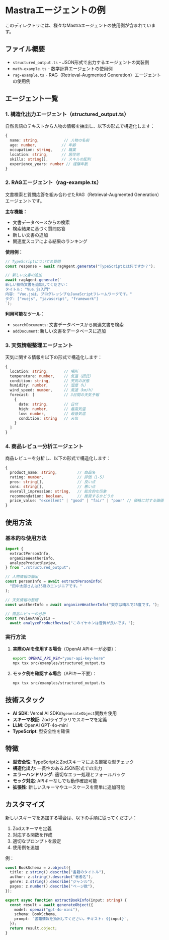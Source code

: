 # Mastraエージェントの例

このディレクトリには、様々なMastraエージェントの使用例が含まれています。

## ファイル概要

- `structured_output.ts` - JSON形式で出力するエージェントの実装例
- `math-example.ts` - 数学計算エージェントの使用例
- `rag-example.ts` - RAG（Retrieval-Augmented Generation）エージェントの使用例

## エージェント一覧

### 1. 構造化出力エージェント（structured_output.ts）

自然言語のテキストから人物の情報を抽出し、以下の形式で構造化します：

```typescript
{
  name: string,           // 人物の名前
  age: number,           // 年齢
  occupation: string,    // 職業
  location: string,      // 居住地
  skills: string[],      // スキルの配列
  experience_years: number // 経験年数
}
```

### 2. RAGエージェント（rag-example.ts）

文書検索と質問応答を組み合わせたRAG（Retrieval-Augmented Generation）エージェントです。

**主な機能：**

- 文書データベースからの検索
- 検索結果に基づく質問応答
- 新しい文書の追加
- 関連度スコアによる結果のランキング

**使用例：**

```typescript
// TypeScriptについての質問
const response = await ragAgent.generate("TypeScriptとは何ですか？");

// 新しい文書の追加
await ragAgent.generate(`
新しい技術文書を追加してください：
タイトル: "Vue.js入門"
内容: "Vue.jsは、プログレッシブなJavaScriptフレームワークです。"
タグ: ["vuejs", "javascript", "framework"]
`);
```

**利用可能なツール：**

- `searchDocuments`: 文書データベースから関連文書を検索
- `addDocument`: 新しい文書をデータベースに追加

### 3. 天気情報整理エージェント

天気に関する情報を以下の形式で構造化します：

```typescript
{
  location: string,       // 場所
  temperature: number,    // 気温（摂氏）
  condition: string,      // 天気の状態
  humidity: number,       // 湿度（%）
  wind_speed: number,     // 風速（km/h）
  forecast: [             // 3日間の天気予報
    {
      date: string,       // 日付
      high: number,       // 最高気温
      low: number,        // 最低気温
      condition: string   // 天気
    }
  ]
}
```

### 4. 商品レビュー分析エージェント

商品レビューを分析し、以下の形式で構造化します：

```typescript
{
  product_name: string,         // 商品名
  rating: number,               // 評価（1-5）
  pros: string[],               // 良い点
  cons: string[],               // 悪い点
  overall_impression: string,   // 総合的な印象
  recommendation: boolean,      // 推奨するかどうか
  price_value: "excellent" | "good" | "fair" | "poor" // 価格に対する価値
}
```

## 使用方法

### 基本的な使用方法

```typescript
import {
  extractPersonInfo,
  organizeWeatherInfo,
  analyzeProductReview,
} from "./structured_output";

// 人物情報の抽出
const personInfo = await extractPersonInfo(
  "田中太郎さんは35歳のエンジニアです。"
);

// 天気情報の整理
const weatherInfo = await organizeWeatherInfo("東京は晴れで25度です。");

// 商品レビューの分析
const reviewAnalysis =
  await analyzeProductReview("このイヤホンは音質が良いです。");
```

### 実行方法

1. **実際のAIを使用する場合**（OpenAI APIキーが必要）：

   ```bash
   export OPENAI_API_KEY="your-api-key-here"
   npx tsx src/examples/structured_output.ts
   ```

2. **モック例を確認する場合**（APIキー不要）：
   ```bash
   npx tsx src/examples/structured_output.ts
   ```

## 技術スタック

- **AI SDK**: Vercel AI SDKの`generateObject`関数を使用
- **スキーマ検証**: Zodライブラリでスキーマを定義
- **LLM**: OpenAI GPT-4o-mini
- **TypeScript**: 型安全性を確保

## 特徴

- **型安全性**: TypeScriptとZodスキーマによる厳密な型チェック
- **構造化出力**: 一貫性のあるJSON形式での出力
- **エラーハンドリング**: 適切なエラー処理とフォールバック
- **モック対応**: APIキーなしでも動作確認可能
- **拡張性**: 新しいスキーマやユースケースを簡単に追加可能

## カスタマイズ

新しいスキーマを追加する場合は、以下の手順に従ってください：

1. Zodスキーマを定義
2. 対応する関数を作成
3. 適切なプロンプトを設定
4. 使用例を追加

例：

```typescript
const BookSchema = z.object({
  title: z.string().describe("書籍のタイトル"),
  author: z.string().describe("著者名"),
  genre: z.string().describe("ジャンル"),
  pages: z.number().describe("ページ数"),
});

export async function extractBookInfo(input: string) {
  const result = await generateObject({
    model: openai("gpt-4o-mini"),
    schema: BookSchema,
    prompt: `書籍情報を抽出してください。テキスト: ${input}`,
  });
  return result.object;
}
```
